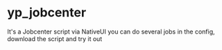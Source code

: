 # yp_jobcenter
It's a Jobcenter script via NativeUI you can do several jobs in the config, download the script and try it out
